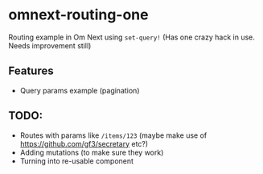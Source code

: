 # omnext-routing-one
Routing example in Om Next using `set-query!` (Has one crazy hack in use. Needs improvement still)

## Features
* Query params example (pagination)

## TODO:
* Routes with params like `/items/123` (maybe make use of https://github.com/gf3/secretary etc?)
* Adding mutations (to make sure they work)
* Turning into re-usable component

